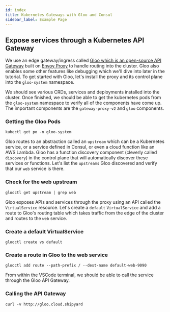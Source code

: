 ```yaml
---
id: index
title: Kubernetes Gateways with Gloo and Consul
sidebar_label: Example Page
---
```


## Expose services through a Kubernetes API Gateway

We use an edge gateway/ingress called [Gloo which is an open-source API Gateway](https://docs.solo.io/gloo/latest/) built on [Envoy Proxy](https://docs.solo.io/gloo/latest/) to handle routing into the cluster. Gloo also enables some other features like debugging which we'll dive into later in the tutorial. To get started with Gloo, let's install the proxy and its control plane into the `gloo-system` namespace.

We should see various CRDs, services and deployments installed into the cluster. Once finished, we should be able to get the kubernetes pods from the `gloo-system` namespace to verify all of the components have come up. The important components are the `gateway-proxy-v2` and `gloo` components.

### Getting the Gloo Pods

```shell
kubectl get po -n gloo-system
```

<Terminal target="tools.cloud.shipyard" shell="/bin/bash" workdir="/files" user="root" />

Gloo routes to an abstraction called an `upstream` which can be a Kubernetes service, or a service defined in Consul, or even a cloud function like an AWS Lambda. Gloo has a function discovery component (cleverly called `discovery`) in the control plane that will automatically discover these services or functions. Let's list the `upstreams` Gloo discovered and verify that our `web` service is there.

### Check for the web upstream

```shell
glooctl get upstream | grep web
```

<Terminal target="tools.cloud.shipyard" shell="/bin/bash" workdir="/files" user="root" />

Gloo exposes APIs and services through the proxy using an API called the `VirtualService` resource. Let's create a `default` `VirtualService` and add a route to Gloo's routing table which takes traffic from the edge of the cluster and routes to the `web` service.

### Create a default VirtualService

```shell
glooctl create vs default
```

<Terminal target="tools.cloud.shipyard" shell="/bin/bash" workdir="/files" user="root" />

### Create a route in Gloo to the web service

```shell
glooctl add route --path-prefix / --dest-name default-web-9090
```

<Terminal target="tools.cloud.shipyard" shell="/bin/bash" workdir="/files" user="root" />

From within the VSCode terminal, we should be able to call the service through the Gloo API Gateway.

### Calling the API Gateway

```shell
curl -v http://gloo.cloud.shipyard
```

<Terminal target="tools.cloud.shipyard" shell="/bin/bash" workdir="/files" user="root" />